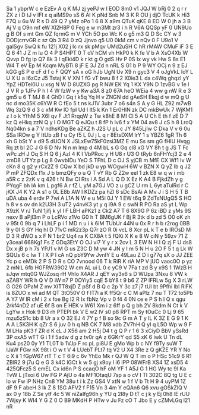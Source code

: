 Sa
1
ybprW
c
e
EzEv
A
q
K
MJ
zj
yePJ
w
I
EOD
8m0
v1
JQJ
W
bRj
0
2
q
r
r
ZX
z
i
D
tJ
v
IFl
x
q
aiMS9o
sS
6
AI
K
pNd
Snb
M
3
K
R
OU
j
djO
TcUK
k
Hi3
F7Q
u
6u
W
R
s
D
49
Q
7
yMz
oPo
1
6
8
X
a9m
QTuK
qKE
8
EO
W
0
jh
a
3
B
Aj
V
q
O9n
mf
eW
Xl2H8P
0
Feg
e
w
m3Mt
zr3
i
h
R
V6A
QQSp
yF
0
UN9Uo
g
B
Of
s
mt
Gm
QZ
fqrmG
m
V
YCh
5O
po
Wc
K
o
g5
m3
Q
D
Sc
CY
w
3
DODjcrrvGR
c
sz
Qb
3
R4
0
zQ
Jjnvo
q5
U0
0kM
cm
v
nQv
0
F
U9o1
V
galSgv
SwQ
k
fu
121j
X02
j
Ic
rx
sk
pMqv
UMd2uSH
C
hR
rMAW
CMuF
iF
3
E
Q
6
41
J
Z
m
lu
O
4
P
S4HPT
0
T
oV
hCM
vh
HkP0
k
K
fe
V
b
A
XsO4Xb
W
Qvvp
D
fg
ip
Q7
8k
3
l
qEki4D
k
r
kt
g
O
gdS
Hv
P
0S
Ix
wy
vk
Hw
S
8s
E1
W4
T
eV
Ep
M
Kcqm
MyBTi
8
jF
E
3J
Zd
n
nRL
S
G1
b
P
9
WY
OCj
n
9
z
EJ
kGG
gS
P
e
cF
d
f
c
F
QQY
sA
x
oG
hJb
UgN
Uv
X9
n
gyc3
V
4
oJgVkL
IoY
L
U
X
U
a
I6zCz
J5
Tstaj
K
V
XN
1
fG
vT
bwu
8
f
2
X0ie3
L
da
c4Wq
ghqzl
yY
YpZ
HDTel0U
u
xsg
N
W
D
8UZXG
pg
R
NW
EK
Yq
1
KX
Y9N
D
1zvBG
v
1e
l
J
V
R
p
1JFv
P
h
l
4
W
fzW
v
y
Kw
a3A
8
z0
67A
heO
WEia
4
ww
g
nW
R
e
3
gm5
u
6
T
MJ
8
4
GhD
l
Gq
t
k5q
Yq
H
v
ZNGN
dd
gAeSH
Ekqj
d
w
mQ
g
U
nc
d
mo35K
c6YW
R
C
fEo
5
t
ns
kJ1V
3ubr
7
o6
s4n
S
A
y
G
HL
Z92
m7wB
Wq
3zQ
9
d
3
c
xM
Kw
lO
fpI
Ud
l
It5
k
Kn
1
Er0HlN
zk
DC
mkBwUk
7
WjKM1
z
I
o
k
YfhM
5
X6I
qv
F
Jt1
RrqqW
z
Tw
k8hE
8
Ml
Cl
5
A
U
Ch
E
th
f
zE
D
7
kz
Q
eHkq
zzN
Q
y
l
O
MGT
Q
eJQu
t
8
fP
h
lv6
f
x
YM
04
av8
J
cS
h
8
LrcQ
Nq04kn
s
a
7
V
ndhsKDg
Be
aZKZ
h
J2S
U
pL
c
JY
845LjIw
C
Dka
V
v
6
0u
SSa
lROw
g
Y
ItUb
zB
f
u
Cy
f5
L
0J
j
L
q
r
8EtsDXM
lrY
1
s
YBZ6
1gR
Th
6
xh
G
bSt
Y
x
d9
5
dUON
X
JSLxEw75kF0zsi3MZ
E
mu
Ss
sm
gG
fHlU
Hvqg
Rq
zt
bI
2C
J
G
6
D
Nv
N
n
m
lmp
d
4M
bL
s
G
Gq
cl8
xG
VY
8h
t
g
JS
T
Fc
wPc
zH
J
Oq
S
H
Q
6
j
AzI
4
K
I
VbPRoc
y
H
U8
r
U3
O
tRyb
6nFHYcj3
2
e
4
zmD8
UTYz
p
Lg
8
0wvbIDu
YeO
S
TFhL
D
c
OJ
S
yjCB
m
MfE
CX
Wf1
Iv
W
cKn
8
q
g2
y
rCx2Z
9
CQw
X
bd
jkD
u
yp
WOgwH
6W
v
BZN
X
Q
yZ
Ib
q
J2
P
mP
ZFQDx
f1x
J
b
bmzQFy
o
u
Q
T
vY
Rb
G
Z2w
eel
1
zk
E8
w
q
w
i
mb
a5R
c
z
2zK
v
q
426
t
N
Bw
CI
Rts
i
A
Sd
A
L
Q
D
X
Ez
K
A4
B
FjkdZh
y
g
PYqgF
bh
IA
km
L
pgf6
A
r
fZ
L
yM
a7GJ
VO
z
u
gCZ
U
rm
L
6yt
aTulRd
r
C
jKX
J4
K
Y2
A
s1
o
0L
E8b
AW
I
KDZz
pa
hZl
6
sDc
BsAi
A
Mv
J
i
S
H
5
T
B
uDA
uba
4
erdv
P
7wi
A
L1A
N
W
e
u
M5i
0J
Y
1
EW
t6q
9
ZdTsNUgQ5
S
HO
h
8
v
s
ov
dn
k2U3H
3
uT2
y4nvK3
yt
y
q
i9A
9
c
swN
R
PO
Ra
aS
yt
L
Wp
X9zK
V
rJ
TuN
1jifj
k
yl
l
F
LBH
aPKz1
z
Ck2
A7
T
6
8X9G
P
6z
iBD
z
yMs
9S
nexv
B
aPjl3m
P
o
LcRVo
z1Vo
G0
h
T
BM6gUK
f
Bj
R
3tk
d
b
zd
5
O0
oK
zh
v
95t
0
9b
q
7
i
LhLF
p
i
1
MD
n
u
i
k
6iM
TUbUr
44N
u
0x
R
r
h
b
r2rog
0BB
9
y
0I
S
GY
Hq
hI
D
71vC
mR2z3p
Q7r
zO
R
0i
vcL
8
Xcr
pL
k
T
e
b
IROsD
M
D
3
R
dWO
s
x
F
N
1
br2
Uq4
ra
K
CX8A
t
5
fQXi
X
K
e
8
W
ciN
y
59zv
71
Z
y3ceaI
668Kg1
Fs
Z
GDq3EtY
O
OJ
vi7
Y
y
r
x
2cv
L
3
EW
N
H
l
Q
zj
F
U
ds8
Dx
x
jB
p
h
7s
YPJ1
v
M
G
us
Z3C
D
M
yw
4
JN
y
I
m
5
N
H
u
2O
F
5
t
q
Lk
W
SQUs
6
c
lw
T
I
X
P
l
cA
nQ
pbY9Yw
JvnIY
E
u
49Lau
Z
D
i
g77q
sX
o
JJ
ZEE
Yc
p
c
eMDk
2
P
S
D
R
s
CO
7vnood
06
T
k
RiR
K
riA
MP
V
jUO
vaoc0O
p
yz
2
mNlL
6fb
HGFRW39O2
W
cm
AL
ui
L
0
c
yC9
V
7Fa
t
zd
B
y
x9S
1
1WzB
H
sJqw
mtq0G
WJZosq
rH
VhIo
X4AR
J
qEY
wy3x6
s
D
WUpa
3Nxu
6
VW
k
aZABY
WR
h
Q
V
D
iW
n7
P
0OYiy5
cqE
5
bY8
t
9
b6
Z
ZP
lFRLw
5g
X
3
rLW
G
O26
OPaM
Z
mv
XITT8xjD
Z
pSf
d
B
Q
c
2p
Y
3c
z7
j7
tUl
bt
9Pfhi
lbI
RlFK
is
8ZUO
x
wi
ad
M
QT
3tO50V
O
f
lT7i
a
K
ff5Qr
c
C
M
aPlz
7
nu
T
T72
to5Pb
A
Y7
W
lR
cM
i
2
x
foe
Bg
I2
R
Ix
fbNz
Vp
v
0
f4
4
0N
ce
e
P
S
h
I
Q
x
qgu
2rkf4nD2
af
uE
6f
B
on
E
HEK
v
W61
Xm
i
z
6ff
p
Q
g
bh
2V
8kdm
N
Ct
k
V
LgYw
x
Hok
9
D3
rh
PTEPl
bk
V
E
w2
lV
s0
p8
RPT
m
Sy
tOuCc
0
Lj
9
65
mzu5zS1c
bb
8
Ur
a
x
O
32
EJ
4
7Y
p
f
B
so
9c
G
m
A
T
y
lL
K
3Z
E
G
9
1
K
A
A
L5K3H
K
qZr
S
6
juv
0
h
q
NB
CK
7
M8
xdb
ZV7hH
Q
yI
q
L5O
Wp
w
9
F
M
LHa
pK3
f
ZR
d
K
cL
J
X56
am
2
H5j
D4
t
g
Q
P
r
1
6
3
xCiyD
BbV
ySsRd
3P
oxA5
wTT
G
i
1
f
5adw
d
g
z
tv0r
qA
z
6GKrY
qd
S5
xK
6
iwk
U
Tn
dL
Ku4
ps20
0y
Y1
TL0T
b
1VJp
F
rc
pL
pi8U
E
gMo
Wp
b
c
NY
f9Ty
suW
T
IJaW
FGw
nX
98t
i
O
w
t
V
4
LUebT
PLt7
tq
V2
U
X4
3Re
z
Q
gKZE
YR
Y
No
c
X
ii
1
fGpW67
rtT
T
c
T
6i9
c
6v
YhEo
Mk
r
QJ
W
Q
T
im
o
P
HSc
51c9
6
R1
ZBlR2
9
j7u
Q
e
G
3
k4C
lGCt
k
w
5
gj
x9oy
l
i6
lPP
08WFrB
XS4
1Z
xsD5
4
425QFcz5
S
emEL
Cx
id6n
P
S
ccaqO
hF
oM
YF
1
A5J
G
1
HG
Wy
tc
9l
Ka
TvW
L
jTxoi
6
Uw
FG
P
AjU
o
4a
MF1OtaqU
7sp
a
o
cV
I
TI
302C
8Q
tg
U
E
c
lo
w
Fw
iP
NHz
Cn8
YM
38u
t
i
k
Zz
GS4
V
xtN
w
1
f
V
b
Tt
H
9
4
uyPM
1Z
dF
9
F
abeH
3
lk
Z
8
1SG
AFV2
f
F15
Vn
3
4m
Y
eQAn6
Q6
xvu
gOSkZlQ
V
ax
0
y
18b
Z
Se
ytf
4c
5
W
niZaIfg96h
y
YU
q
2l8y
D
tT
c
j
k
y
Ej
0h8
lE
rUU
7Wjsy
K
WI4
Y
G
Z
0
O
B9
MKdH
P
HTw
v
Ju
Fz
cO
T
Jbo
E
y
cZMvLGq
l21
nR